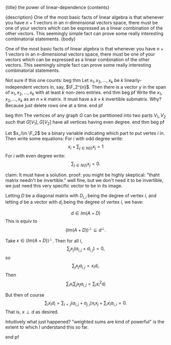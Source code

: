 {title}
the power of linear-dependence
{contents}

{description}
One of the most basic facts of linear algebra is that whenever
you have $n+1$ vectors in an $n$-dimensional vectors space, there
must be one of your vectors which can be expressed as a linear
combination of the other vectors. This seemingly simple fact can
prove some really interesting combinatorial statements. 
{body}

One of the most basic facts of linear algebra is that whenever
you have $n+1$ vectors in an $n$-dimensional vectors space, there
must be one of your vectors which can be expressed as a linear
combination of the other vectors. This seemingly simple fact can
prove some really interesting combinatorial statements. 


Not sure if this one counts:
beg thm
Let $x_1,x_2,\ldots, x_k$ be $k$ linearly-independent vectors in,
say, $\F_2^{n}$. Then there is a vector $y$ in the span of
$x_1,x_2,\ldots, x_k$ with at least $k$ non-zero entries. 
end thm
beg pf
Write the $x_1,x_2,\ldots, x_k$ as an $n \times k$ matrix.
It must have a $k\times k$ invertible submatrix. Why? Because
just delete rows one at a time.
end pf

beg thm 
The vertices of any graph $G$ can be partitioned into two parts $V_1,V_2$
such that $G[V_1], G[V_2]$ have all vertices having even degree. 
end thm
beg pf

Let $x_i\in \F_2$ be a binary variable indicating which part to
put vertex $i$ in. 
Then write some equations:
For $i$ with odd degree write:
$$x_i + \sum_{j\in N(i)}x_j = 1$$ 
For $i$ with even degree write:
$$\sum_{j\in N(i)}x_j = 0.$$ 

claim: It must have a solution.
proof: 
you might be highly skeptical: "thaht matrix needn't be
invertible." well fine, but we don't need it to be invertible,
we just need this very specific vector to be in its image. 

Letting $D$ be a diagonal matrix with $D_{i,i}$ being the degree
of vertex  $i$, and letting $d$ be a vector with $d_i$ being the
degree of vertex $i$, we have:

$$ d \in Im (A+D)$$
This is equiv to 
$$ (Im (A+D)) ^{\perp} \subseteq d^{\perp} .$$

Take $x\in( Im(A+D))^{\perp}$.
Then for all $i$, 
$$\sum_j x_j (a_{i,j}+d_{i,j}) = 0,$$
so 
$$\sum_j x_j a_{i,j} = x_i d_i.$$
Then 
$$\sum_i x_i \sum_j x_j a_{i,j} = \sum_i x_i^{2}d_i $$

But then of course 
$$\sum_i x_i d_i = \sum_{i<j} (a_{i,j}+a_{j,i})x_{i}x_j + \sum_{i}x_i a_{i,i} = 0.$$
That is, $x\perp d$ as desired.

Intuitively what just happened? 
"weighted sums are kind of powerful" is the extent to which I
understand this so far. 


end pf
